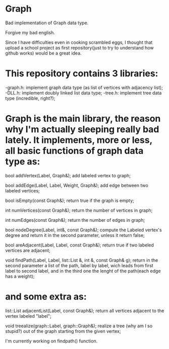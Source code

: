 # Graph
Bad implementation of Graph data type.

Forgive my bad english.

Since I have difficulties even in cooking scrambled eggs, 
I thought that upload a school project as first repository(just to try to understand how github works) would be a great idea.

# This repository contains 3 libraries:
-graph.h:
    implement graph data type (as list of vertices with adjacency list);
-DLL.h:
    implement doubly linked list data type;
-tree.h:
    implement tree data type (incredible, right?);

# Graph is the main library, the reason why I'm actually sleeping really bad lately. It implements, more or less, all basic functions of graph data type as:

bool addVertex(Label, Graph&);
    add labeled vertex to graph;

bool addEdge(Label, Label, Weight, Graph&);
    add edge between two labeled vertices;

bool isEmpty(const Graph&);
    return true if the graph is empty;

int numVertices(const Graph&);
    return the number of vertices in graph;

int numEdges(const Graph&);
    return the number of edges in graph;

bool nodeDegree(Label, int&, const Graph&);
    compute the Labeled vertex's degree and return it in the second parameter, unless it return false;

bool areAdjacent(Label, Label, const Graph&); 
    return true if two labeled vertices are adjacent;

void findPath(Label, Label, list::List &, int &, const Graph& g);
    return in the second parameter a list of the path, label by label, wich leads from first label to second label,
    and in the third one the lenght of the path(each edge has a weight);

# and some extra as:

list::List adjacentList(Label, const Graph&);
    return all vertices adjacent to the vertex labeled "label";

void treealize(graph::Label, graph::Graph&);
    realize a tree (why am I so stupid?) out of the graph starting from the given vertex;

I'm currently working on findpath() function.
